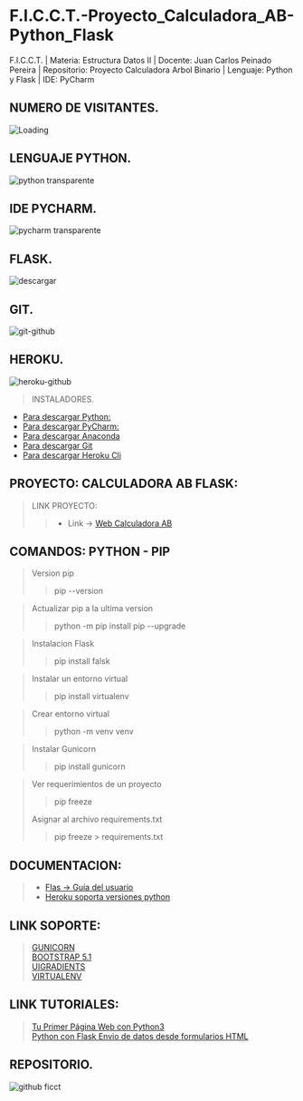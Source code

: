 # F.I.C.C.T.-Proyecto_Calculadora_AB-Python_Flask
F.I.C.C.T. | Materia: Estructura Datos II | Docente: Juan Carlos Peinado Pereira | Repositorio: Proyecto Calculadora Arbol Binario | Lenguaje: Python y Flask | IDE: PyCharm

## NUMERO DE VISITANTES.
<img align="left" src = "https://profile-counter.glitch.me/U.A.G.R.M.-Estructura_De_Datos_II-Python/count.svg" alt ="Loading"> <br>

## LENGUAJE PYTHON.
![python transparente](https://user-images.githubusercontent.com/36086876/118345544-3bef4d00-b503-11eb-9072-8f429dbca6b3.png)

## IDE PYCHARM.
![pycharm transparente](https://user-images.githubusercontent.com/36086876/118345659-0b5be300-b504-11eb-9a94-a79820e5dea5.png)

## FLASK.
![descargar](https://user-images.githubusercontent.com/36086876/147249480-c5a495ad-452c-46e9-b09f-2fe1229c6f16.png)

## GIT.
![git-github](https://user-images.githubusercontent.com/36086876/147296810-eb9c8bad-ea53-4182-8821-c36d4405778f.png)

## HEROKU.
![heroku-github](https://user-images.githubusercontent.com/36086876/147297006-544bafce-225a-4513-83be-b5f510a17aec.png)

> INSTALADORES.
* [Para descargar Python:](https://www.python.org/) <br>
* [Para descargar PyCharm:](https://www.jetbrains.com/es-es/pycharm/) <br>
* [Para descargar Anaconda](https://www.anaconda.com/products/individual) <br>
* [Para descargar Git](https://git-scm.com/) <br>
* [Para descargar Heroku Cli](https://devcenter.heroku.com/articles/heroku-cli) <br>

## PROYECTO: CALCULADORA AB FLASK:
> LINK PROYECTO:
>> + Link -> [Web Calculadora AB](https://calculadora-ab-flask.herokuapp.com/)

## COMANDOS: PYTHON - PIP 
> Version pip
> > pip --version

> Actualizar pip a la ultima version
> > python -m pip install pip --upgrade

> Instalacion Flask
> > pip install falsk

> Instalar un entorno virtual
> > pip install virtualenv

> Crear entorno virtual
> > python -m venv venv

> Instalar Gunicorn
> > pip install gunicorn

> Ver requerimientos de un proyecto
> > pip freeze
>
> Asignar al archivo requirements.txt
> > pip freeze > requirements.txt

## DOCUMENTACION:
> * [Flas -> Guía del usuario](https://flask.palletsprojects.com/en/2.0.x/) <br>
> * [Heroku soporta versiones python](https://devcenter.heroku.com/articles/python-support#specifying-a-python-version)

## LINK SOPORTE:
> [GUNICORN](https://gunicorn.org/) <br>
> [BOOTSTRAP 5.1](https://getbootstrap.com/docs/5.1/getting-started/introduction/) <br>
> [UIGRADIENTS](https://uigradients.com/#Combi) <br>
> [VIRTUALENV](https://virtualenv.pypa.io/en/latest/) <br>

## LINK TUTORIALES:
> [Tu Primer Página Web con Python3](https://www.youtube.com/watch?v=fxavwHPJ36o) <br>
> [Python con Flask Envio de datos desde formularios HTML](https://www.youtube.com/watch?v=dlhg8HMZTOk) <br>

## REPOSITORIO. 
![github ficct](https://user-images.githubusercontent.com/36086876/119494544-69bc6900-bd2f-11eb-8c42-810b19ede512.png) 